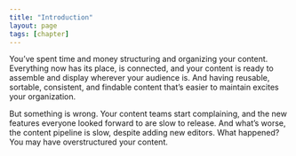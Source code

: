 ```yaml
---
title: "Introduction"
layout: page
tags: [chapter]
---
```


You’ve spent time and money structuring and organizing your content. Everything now has its place, is connected, and your content is ready to assemble and display wherever your audience is. And having reusable, sortable, consistent, and findable content that’s easier to maintain excites your organization.

But something is wrong. Your content teams start complaining, and the new features everyone looked forward to are slow to release. And what’s worse, the content pipeline is slow, despite adding new editors. What happened? You may have overstructured your content.
